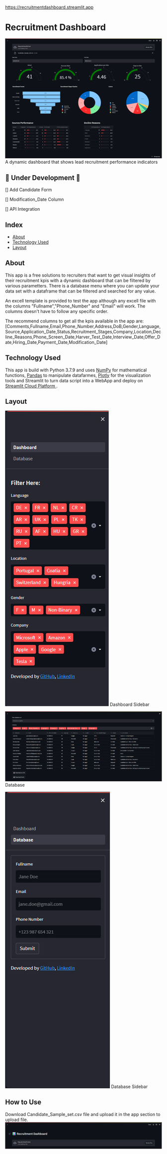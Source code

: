 https://recruitmentdashboard.streamlit.app

# Recruitment Dashboard
![Home](home.png)
A dynamic dashboard that shows lead recruitment performance indicators

## 🚧 Under Development 🚧
[] Add Candidate Form

[] Modification_Date Column

[] API Integration

## Index
- <a href="## About">About </a>
- <a href="## Tech Stack">Technology Used </a> 
- <a href="## Layout">Layout </a>

## About
This app is a free solutions to recruiters that want to get visual insights of their recruitment kpis with a dynamic dashboard that can be filtered by various parametters. There is a database menu where you can update your data set with a dataframe that can be filtered and searched for any value.

An excell template is provided to test the app although any excell file with the columns "Fullname","Phone_Number" and "Email" will work. The columns doesn't have to follow any specific order.

The recommend columns to get all the kpis available in the app are:
[Comments,Fullname,Email,Phone_Number,Address,DoB,Gender,Language,Source,Application_Date,Status,Recruitment_Stages,Company,Location,Decline_Reasons,Phone_Screen_Date,Harver_Test_Date,Interview_Date,Offer_Date,Hiring_Date,Payment_Date,Modification_Date]

## Technology Used
This app is build with Python 3.7.9 and uses <a href="https://numpy.org">NumPy</a> for mathematical functions, <a href="https://pandas.pydata.org">Pandas</a> to manipulate datafarmes, <a href="https://plotly.com">Plotly</a> for the visualization tools and Streamlit to turn data script into a WebApp and deploy on <a href="https://streamlit.io">Streamlit Cloud Platform </a>.

## Layout
![Dashboard_Sidebar](Dashboard_Sidebar.png)
Dashboard Sidebar

![Database](Database.png)
Database

![Database_Sidebar](Database_Sidebar.png)
Database Sidebar

## How to Use

Download Candidate_Sample_set.csv file and upload it in the app section to upload file.
![Upload_file](Upload_file.png)
